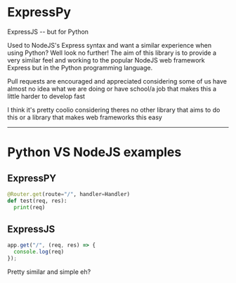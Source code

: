 # ExpressPy

ExpressJS -- but for Python

Used to NodeJS's Express syntax and want a similar experience when using Python? Well look no further! The aim of this library is to provide a very similar feel and working to the popular NodeJS web framework Express but in the Python programming language.

Pull requests are encouraged and appreciated considering some of us have almost no idea what we are doing or have school/a job that makes this a little harder to develop fast

I think it's pretty coolio considering theres no other library that aims to do this or a library that makes web frameworks this easy

--- 

# Python VS NodeJS examples

## ExpressPY

```py
@Router.get(route="/", handler=Handler)
def test(req, res):
  print(req)
```

## ExpressJS

```js
app.get("/", (req, res) => {
  console.log(req)
});
```

Pretty similar and simple eh?
